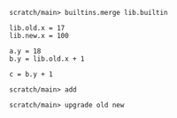 ```ucm
scratch/main> builtins.merge lib.builtin
```

```unison
lib.old.x = 17
lib.new.x = 100

a.y = 18
b.y = lib.old.x + 1

c = b.y + 1
```

```ucm
scratch/main> add
```

```ucm:error
scratch/main> upgrade old new
```
